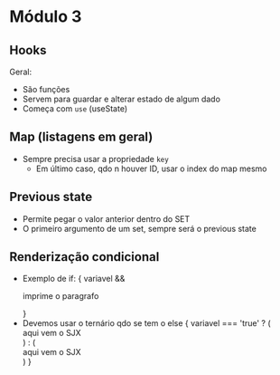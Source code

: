 # Módulo 3

## Hooks

Geral:
  * São funções
  * Servem para guardar e alterar estado de algum dado
  * Começa com `use` (useState)

## Map (listagens em geral)

* Sempre precisa usar a propriedade `key`
  * Em último caso, qdo n houver ID, usar o index do map mesmo

## Previous state

* Permite pegar o valor anterior dentro do SET
* O primeiro argumento de um set, sempre será o previous state

## Renderização condicional

* Exemplo de if:
  { variavel && <p>imprime o paragrafo</p> }
* Devemos usar o ternário qdo se tem o else
  { variavel === 'true' ? (
    <div>aqui vem o SJX</div>
  ) : (
    <div>aqui vem o SJX</div>
  ) }

